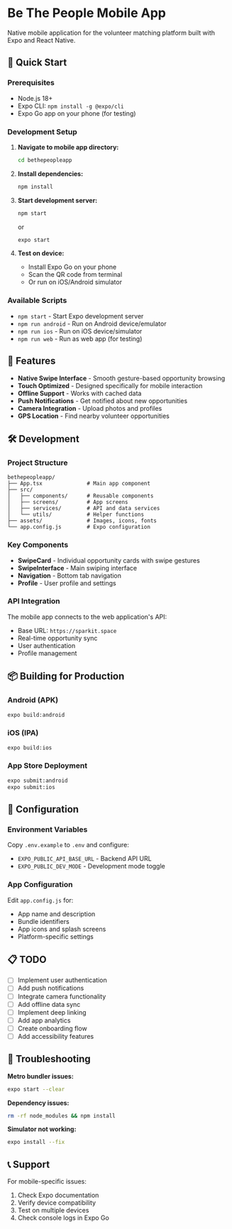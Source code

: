 # Be The People Mobile App

Native mobile application for the volunteer matching platform built with Expo and React Native.

## 🚀 Quick Start

### Prerequisites
- Node.js 18+
- Expo CLI: `npm install -g @expo/cli`
- Expo Go app on your phone (for testing)

### Development Setup

1. **Navigate to mobile app directory:**
   ```bash
   cd bethepeopleapp
   ```

2. **Install dependencies:**
   ```bash
   npm install
   ```

3. **Start development server:**
   ```bash
   npm start
   ```
   or
   ```bash
   expo start
   ```

4. **Test on device:**
   - Install Expo Go on your phone
   - Scan the QR code from terminal
   - Or run on iOS/Android simulator

### Available Scripts

- `npm start` - Start Expo development server
- `npm run android` - Run on Android device/emulator
- `npm run ios` - Run on iOS device/simulator
- `npm run web` - Run as web app (for testing)

## 📱 Features

- **Native Swipe Interface** - Smooth gesture-based opportunity browsing
- **Touch Optimized** - Designed specifically for mobile interaction
- **Offline Support** - Works with cached data
- **Push Notifications** - Get notified about new opportunities
- **Camera Integration** - Upload photos and profiles
- **GPS Location** - Find nearby volunteer opportunities

## 🛠 Development

### Project Structure
```
bethepeopleapp/
├── App.tsx              # Main app component
├── src/
│   ├── components/      # Reusable components
│   ├── screens/         # App screens
│   ├── services/        # API and data services
│   └── utils/           # Helper functions
├── assets/              # Images, icons, fonts
└── app.config.js        # Expo configuration
```

### Key Components
- **SwipeCard** - Individual opportunity cards with swipe gestures
- **SwipeInterface** - Main swiping interface
- **Navigation** - Bottom tab navigation
- **Profile** - User profile and settings

### API Integration
The mobile app connects to the web application's API:
- Base URL: `https://sparkit.space`
- Real-time opportunity sync
- User authentication
- Profile management

## 📦 Building for Production

### Android (APK)
```bash
expo build:android
```

### iOS (IPA)
```bash
expo build:ios
```

### App Store Deployment
```bash
expo submit:android
expo submit:ios
```

## 🔧 Configuration

### Environment Variables
Copy `.env.example` to `.env` and configure:
- `EXPO_PUBLIC_API_BASE_URL` - Backend API URL
- `EXPO_PUBLIC_DEV_MODE` - Development mode toggle

### App Configuration
Edit `app.config.js` for:
- App name and description
- Bundle identifiers
- App icons and splash screens
- Platform-specific settings

## 📋 TODO

- [ ] Implement user authentication
- [ ] Add push notifications
- [ ] Integrate camera functionality
- [ ] Add offline data sync
- [ ] Implement deep linking
- [ ] Add app analytics
- [ ] Create onboarding flow
- [ ] Add accessibility features

## 🐛 Troubleshooting

**Metro bundler issues:**
```bash
expo start --clear
```

**Dependency issues:**
```bash
rm -rf node_modules && npm install
```

**Simulator not working:**
```bash
expo install --fix
```

## 📞 Support

For mobile-specific issues:
1. Check Expo documentation
2. Verify device compatibility
3. Test on multiple devices
4. Check console logs in Expo Go